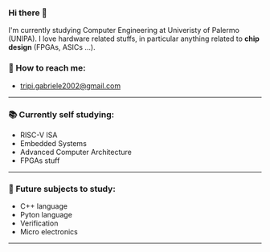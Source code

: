 ### Hi there 👋

I'm currently studying Computer Engineering at Univeristy of Palermo (UNIPA). I love hardware related stuffs, in particular anything related to **chip design** (FPGAs, ASICs ...).

### 📧 How to reach me: 

  * tripi.gabriele2002@gmail.com

---

### 📚 Currently self studying:

  * RISC-V ISA
  * Embedded Systems
  * Advanced Computer Architecture 
  * FPGAs stuff

---

### 🎯 Future subjects to study:

  * C++ language
  * Pyton language
  * Verification
  * Micro electronics

---
